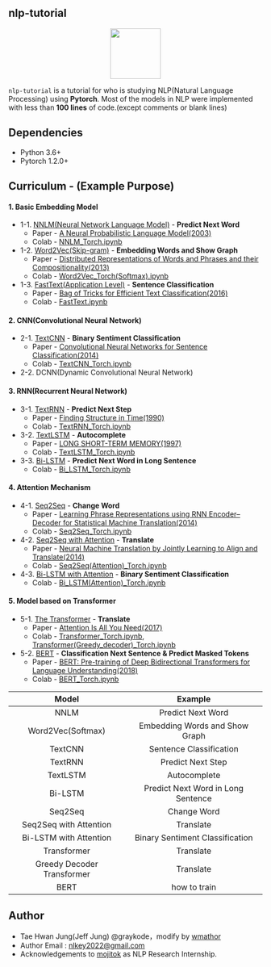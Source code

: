 ## nlp-tutorial

<p align="center"><img width="100" src="https://media-thumbs.golden.com/OLqzmrmwAzY1P7Sl29k2T9WjJdM=/200x200/smart/golden-storage-production.s3.amazonaws.com/topic_images/e08914afa10a4179893eeb07cb5e4713.png" /></p>

`nlp-tutorial` is a tutorial for who is studying NLP(Natural Language Processing) using **Pytorch**. Most of the models in NLP were implemented with less than **100 lines** of code.(except comments or blank lines)

## Dependencies

- Python 3.6+
- Pytorch 1.2.0+

## Curriculum - (Example Purpose)

#### 1. Basic Embedding Model

- 1-1. [NNLM(Neural Network Language Model)](https://github.com/graykode/nlp-tutorial/tree/master/1-1.NNLM) - **Predict Next Word**
  - Paper -  [A Neural Probabilistic Language Model(2003)](http://www.jmlr.org/papers/volume3/bengio03a/bengio03a.pdf)
  - Colab - [NNLM_Torch.ipynb](https://colab.research.google.com/drive/1-agQZoIOxaE68_SMaNGy35pz8ccWefps?usp=sharing)
- 1-2. [Word2Vec(Skip-gram)](https://github.com/graykode/nlp-tutorial/tree/master/1-2.Word2Vec) - **Embedding Words and Show Graph**
  - Paper - [Distributed Representations of Words and Phrases
    and their Compositionality(2013)](https://papers.nips.cc/paper/5021-distributed-representations-of-words-and-phrases-and-their-compositionality.pdf)
  - Colab - [Word2Vec_Torch(Softmax).ipynb](https://colab.research.google.com/drive/1rKNaAZwe3tdZMzKjOX6gP8nrQBhKxbFa?usp=sharing)
- 1-3. [FastText(Application Level)](https://github.com/graykode/nlp-tutorial/tree/master/1-3.FastText) - **Sentence Classification**
  - Paper - [Bag of Tricks for Efficient Text Classification(2016)](https://arxiv.org/pdf/1607.01759.pdf)
  - Colab - [FastText.ipynb](https://colab.research.google.com/drive/1vyLFapyCygGREa9jt11Zfy_DgTDGvGwm?usp=sharing)



#### 2. CNN(Convolutional Neural Network)

- 2-1. [TextCNN](https://github.com/graykode/nlp-tutorial/tree/master/2-1.TextCNN) - **Binary Sentiment Classification**
  - Paper - [Convolutional Neural Networks for Sentence Classification(2014)](http://www.aclweb.org/anthology/D14-1181)
  - Colab -  [TextCNN_Torch.ipynb](https://colab.research.google.com/drive/13o8uID830WHL3rRZhXMoANc2XuqehRta?usp=sharing)
- 2-2. DCNN(Dynamic Convolutional Neural Network)



#### 3. RNN(Recurrent Neural Network)

- 3-1. [TextRNN](https://github.com/graykode/nlp-tutorial/tree/master/3-1.TextRNN) - **Predict Next Step**
  - Paper - [Finding Structure in Time(1990)](http://psych.colorado.edu/~kimlab/Elman1990.pdf)
  - Colab -  [TextRNN_Torch.ipynb](https://colab.research.google.com/drive/1Krpcg9BNW97cXqmgnEcW2D05pDhLBMkA?usp=sharing)
- 3-2. [TextLSTM](https://github.com/graykode/nlp-tutorial/tree/master/3-2.TextLSTM) - **Autocomplete**
  - Paper - [LONG SHORT-TERM MEMORY(1997)](https://www.bioinf.jku.at/publications/older/2604.pdf)
  - Colab -  [TextLSTM_Torch.ipynb](https://colab.research.google.com/drive/1K75NsbkuejOzp2tfsXGDJxP-nQl9V0DC?usp=sharing)
- 3-3. [Bi-LSTM](https://github.com/graykode/nlp-tutorial/tree/master/3-3.Bi-LSTM) - **Predict Next Word in Long Sentence**
  - Colab -  [Bi_LSTM_Torch.ipynb](https://colab.research.google.com/drive/1R_3_tk-AJ4kYzxv8xg3AO9rp7v6EO-1n?usp=sharing)



#### 4. Attention Mechanism

- 4-1. [Seq2Seq](https://github.com/graykode/nlp-tutorial/tree/master/4-1.Seq2Seq) - **Change Word**
  - Paper - [Learning Phrase Representations using RNN Encoder–Decoder
    for Statistical Machine Translation(2014)](https://arxiv.org/pdf/1406.1078.pdf)
  - Colab -  [Seq2Seq_Torch.ipynb](https://colab.research.google.com/drive/18-pjFO8qYHOIqbb3aSReNpAbqZHCzLXq?usp=sharing)
- 4-2. [Seq2Seq with Attention](https://github.com/graykode/nlp-tutorial/tree/master/4-2.Seq2Seq(Attention)) - **Translate**
  - Paper - [Neural Machine Translation by Jointly Learning to Align and Translate(2014)](https://arxiv.org/abs/1409.0473)
  - Colab -  [Seq2Seq(Attention)_Torch.ipynb](https://drive.google.com/file/d/1cqxr8HbdPSFYbBYVULnCt7bJ854CwBrZ/view?usp=sharing)
- 4-3. [Bi-LSTM with Attention](https://github.com/graykode/nlp-tutorial/tree/master/4-3.Bi-LSTM(Attention)) - **Binary Sentiment Classification**
  - Colab -  [Bi_LSTM(Attention)_Torch.ipynb](https://colab.research.google.com/drive/1RDXyIYPm6PWBWP4tVD85rkIo50clgyiQ?usp=sharing)



#### 5. Model based on Transformer

- 5-1.  [The Transformer](https://github.com/graykode/nlp-tutorial/tree/master/5-1.Transformer) - **Translate**
  - Paper - [Attention Is All You Need(2017)](https://arxiv.org/abs/1706.03762)
  - Colab - [Transformer_Torch.ipynb](https://colab.research.google.com/github/graykode/nlp-tutorial/blob/master/5-1.Transformer/Transformer_Torch.ipynb), [Transformer(Greedy_decoder)_Torch.ipynb](https://colab.research.google.com/github/graykode/nlp-tutorial/blob/master/5-1.Transformer/Transformer(Greedy_decoder)_Torch.ipynb)
- 5-2. [BERT](https://github.com/graykode/nlp-tutorial/tree/master/5-2.BERT) - **Classification Next Sentence & Predict Masked Tokens**
  - Paper - [BERT: Pre-training of Deep Bidirectional Transformers for Language Understanding(2018)](https://arxiv.org/abs/1810.04805)
  - Colab - [BERT_Torch.ipynb](https://colab.research.google.com/github/graykode/nlp-tutorial/blob/master/5-2.BERT/BERT_Torch.ipynb)

|           Model            |              Example               |
| :------------------------: | :--------------------------------: |
|            NNLM            |         Predict Next Word          |
|     Word2Vec(Softmax)      |   Embedding Words and Show Graph   |
|          TextCNN           |      Sentence Classification       |
|          TextRNN           |         Predict Next Step          |
|          TextLSTM          |            Autocomplete            |
|          Bi-LSTM           | Predict Next Word in Long Sentence |
|          Seq2Seq           |            Change Word             |
|   Seq2Seq with Attention   |             Translate              |
|   Bi-LSTM with Attention   |  Binary Sentiment Classification   |
|        Transformer         |             Translate              |
| Greedy Decoder Transformer |             Translate              |
|            BERT            |            how to train            |



## Author

- Tae Hwan Jung(Jeff Jung) @graykode，modify by [wmathor](https://github.com/wmathor)
- Author Email : nlkey2022@gmail.com
- Acknowledgements to [mojitok](http://mojitok.com/) as NLP Research Internship.
